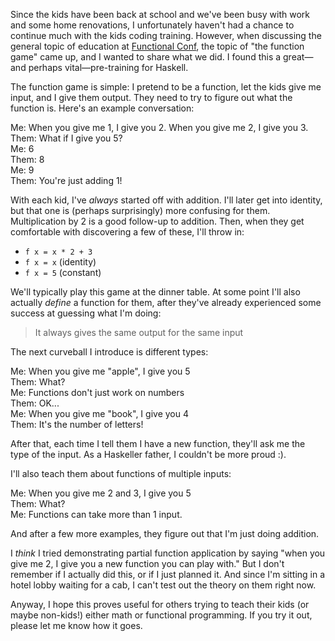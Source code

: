 Since the kids have been back at school and we've been busy with work
and some home renovations, I unfortunately haven't had a chance to
continue much with the kids coding training. However, when discussing
the general topic of education at [Functional
Conf](https://functionalconf.com/), the topic of "the function game"
came up, and I wanted to share what we did. I found this a
great&mdash;and perhaps vital&mdash;pre-training for Haskell.

The function game is simple: I pretend to be a function, let the kids
give me input, and I give them output. They need to try to figure out
what the function is. Here's an example conversation:

Me: When you give me 1, I give you 2. When you give me 2, I give you 3.  
Them: What if I give you 5?  
Me: 6  
Them: 8  
Me: 9  
Them: You're just adding 1!

With each kid, I've _always_ started off with addition. I'll later get
into identity, but that one is (perhaps surprisingly) more confusing
for them. Multiplication by 2 is a good follow-up to addition. Then,
when they get comfortable with discovering a few of these, I'll throw in:

* `f x = x * 2 + 3`
* `f x = x` (identity)
* `f x = 5` (constant)

We'll typically play this game at the dinner table. At some point I'll
also actually _define_ a function for them, after they've already
experienced some success at guessing what I'm doing:

> It always gives the same output for the same input

The next curveball I introduce is different types:

Me: When you give me "apple", I give you 5  
Them: What?  
Me: Functions don't just work on numbers  
Them: OK...  
Me: When you give me "book", I give you 4  
Them: It's the number of letters!

After that, each time I tell them I have a new function, they'll ask
me the type of the input. As a Haskeller father, I couldn't be more
proud :).

I'll also teach them about functions of multiple inputs:

Me: When you give me 2 and 3, I give you 5  
Them: What?  
Me: Functions can take more than 1 input.

And after a few more examples, they figure out that I'm just doing
addition.

I _think_ I tried demonstrating partial function application by saying
"when you give me 2, I give you a new function you can play with." But
I don't remember if I actually did this, or if I just planned it. And
since I'm sitting in a hotel lobby waiting for a cab, I can't test out
the theory on them right now.

Anyway, I hope this proves useful for others trying to teach their
kids (or maybe non-kids!) either math or functional programming. If
you try it out, please let me know how it goes.
